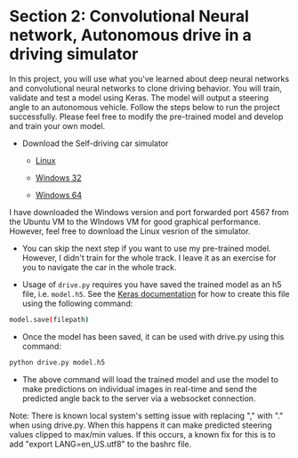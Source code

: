# Section 2: Convolutional Neural network, Autonomous drive in a driving simulator

In this project, you will use what you've learned about deep neural networks and convolutional neural networks to clone driving behavior. You will train, validate and test a model using Keras. The model will output a steering angle to an autonomous vehicle. Follow the steps below to run the project successfully. Please feel free to modify the pre-trained model and develop and train your own model.

* Download the Self-driving car simulator

  * [Linux](https://d17h27t6h515a5.cloudfront.net/topher/2016/November/5831f0f7_simulator-linux/simulator-linux.zip)

  * [Windows 32](https://d17h27t6h515a5.cloudfront.net/topher/2016/November/5831f4b6_simulator-windows-32/simulator-windows-32.zip) 

  * [Windows 64](https://d17h27t6h515a5.cloudfront.net/topher/2016/November/5831f3a4_simulator-windows-64/simulator-windows-64.zip)

I have downloaded the Windows version and port forwarded port 4567 from the Ubuntu VM to the WIndows VM for good graphical performance. However, feel free to download the Linux vesrion of the simulator.

* You can skip the next step if you want to use my pre-trained model. However, I didn't train for the whole track. I leave it as an exercise for you to navigate the car in the whole track. 

* Usage of `drive.py` requires you have saved the trained model as an h5 file, i.e. `model.h5`. See the [Keras documentation](https://keras.io/getting-started/faq/#how-can-i-save-a-keras-model) for how to create this file using the following command:
```sh
model.save(filepath)
```

* Once the model has been saved, it can be used with drive.py using this command:

```sh
python drive.py model.h5
```

* The above command will load the trained model and use the model to make predictions on individual images in real-time and send the predicted angle back to the server via a websocket connection.

Note: There is known local system's setting issue with replacing "," with "." when using drive.py. When this happens it can make predicted steering values clipped to max/min values. If this occurs, a known fix for this is to add "export LANG=en_US.utf8" to the bashrc file.


